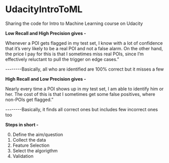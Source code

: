 # UdacityIntroToML
Sharing the code for Intro to Machine Learning course on Udacity

__Low Recall and High Precision gives -__

Whenever a POI gets flagged in my test set, I know with a lot of confidence that it’s very likely to be a real POI and not a false alarm. On the other hand, the price I pay for this is that I sometimes miss real POIs, since I’m effectively reluctant to pull the trigger on edge cases.”

--------Basically, all who are identified are 100% correct but it misses a few


__High Recall and Low Precision gives -__

Nearly every time a POI shows up in my test set, I am able to identify him or her. The cost of this is that I sometimes get some false positives, where non-POIs get flagged.”


--------Basically, it finds all correct ones but includes few incorrect ones too


__Steps in short -__

0. Define the aim/question
1. Collect the data
2. Feature Selection
3. Select the algorigthm
4. Validation
